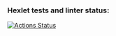 ### Hexlet tests and linter status:
[![Actions Status](https://github.com/Checke12ed/frontend-project-44/workflows/hexlet-check/badge.svg)](https://github.com/Checke12ed/frontend-project-44/actions)